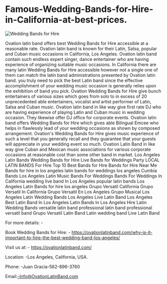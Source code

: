 # Famous-Wedding-Bands-for-Hire-in-California-at-best-prices.
![Wedding Bands for Hire](https://user-images.githubusercontent.com/91527248/157855221-bbe5fe09-21cb-425b-b162-0c5e49114f19.jpg)

Ovation latin band offers best Wedding Bands for Hire accessible at a reasonable rate. Ovation latin band is known for their Latin, Salsa, popular and Cuban music occasions in California, Los Angeles. Ovation latin band contain such endless expert singer, dance entertainer who are having experience of organizing suitable music occasions.
In California there are many latin Wedding Bands for Hire accessible however not a single one of them can match the latin band administrations presented by Ovation latin band. you truly need to pick the best Latin band since the effective accomplishment of your wedding music occasion is generally relies upon the exhibition of band you pick.
Ovation Wedding Bands for Hire give bunch entertainers of various sizes which goes from solo to in excess of 20 unprecedented able entertainers, vocalist and artist performer of Latin, Salsa and Cuban music. Ovation latin band in like way give first rate DJ who are having experience of playing Latin and Cuban music in wedding occasion. They likewise offer DJ office for corporate events. Ovation latin band offers Wedding Bands for Hire which gives able Bilingual Emcee who helps in flawlessly lead of your wedding occasions as shown by composed arrangement.
Ovation's Wedding Bands for Hire gives music experience of such a level that you generally recall and they guarantee that your guests will appreciate in your wedding event so much. Ovation Latin Band in like way give Cuban and Mexican music associations for various corporate occasions at reasonable cost than some other band in market.
Los Angeles Latin Bands
Wedding Bands for Hire
Live Bands for Weddings Party
LOCAL LATIN BANDS For Hire
Top 10 Best Bands for Hire
Bands for Hire Near Me
Bands for hire in los angeles
latin bands for weddings los angeles
Cumbia Bands Los Angeles
Latin Music Bands For Weddings
Bands For Weddings In California
wedding live band In Los Angeles
popular latin bands Los Angeles
Latin Bands for hire los angeles
Grupo Versatil California
Grupo Versatil In California
Grupo Versatil En Los Angeles
Grupo Musical Los Angeles
Latin Wedding Bands Los Angeles
Live Latin Band Los Angeles
Best Latin Band In Los Angeles
Latin Bands In Los Angeles
Hire Latin Wedding Bands
versatile latin band
professional latin band
professional versatil band
Grupo Versatil
Latin Band
Latin wedding band
Live Latin Band

For more details: -

Book Wedding Bands for Hire: - https://ovationlatinband.com/why-is-it-important-to-hire-the-best-wedding-band-los-angeles/

Visit us at: - https://ovationlatinband.com/

Location: -Los Angeles, California, USA.

Phone: -Juan Gracia-562-896-3760

Email:-Info@OvationLatinBand.com

